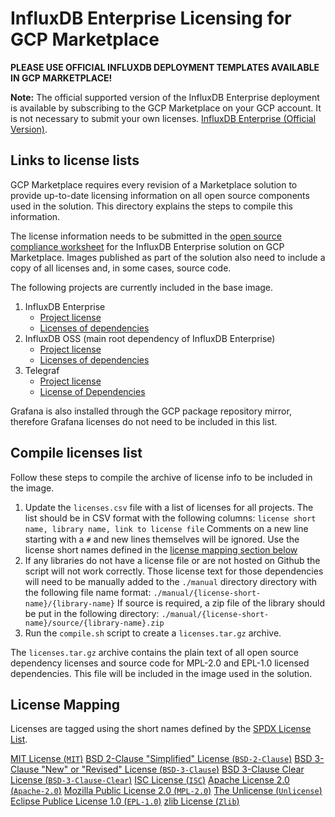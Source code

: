 # InfluxDB Enterprise Licensing for GCP Marketplace

__PLEASE USE OFFICIAL INFLUXDB DEPLOYMENT TEMPLATES AVAILABLE IN GCP MARKETPLACE!__

**Note:** The official supported version of the InfluxDB Enterprise deployment is available by subscribing to the GCP Marketplace on your GCP account. It is not necessary to submit your own licenses. [InfluxDB Enterprise (Official Version)](https://console.cloud.google.com/marketplace/details/influxdata-public/influxdb-enterprise-vm?q=influxdb).


## Links to license lists

GCP Marketplace requires every revision of a Marketplace solution to provide up-to-date licensing information on all open source components used in the
solution. This directory explains the steps to compile this information.

The license information needs to be submitted in the [open source compliance worksheet](https://docs.google.com/spreadsheets/d/1qkpFjAYfqadg7IVmJGEpzEPxyhjE6L8Xi5epE98OCw0/edit#gid=0) for the InfluxDB Enterprise solution on GCP Marketplace. Images published as part of the solution also need to include a copy of all licenses and, in some cases, source code.

The following projects are currently included in the base image.

1. InfluxDB Enterprise
    - [Project license](https://docs.influxdata.com/enterprise_influxdb/latest/about-the-project/#commercial-license-https-www-influxdata-com-legal-slsa)
    - [Licenses of dependencies](https://raw.githubusercontent.com/influxdata/docs.influxdata.com/master/content/enterprise_influxdb/v1.7/about-the-project/_index.md)
2. InfluxDB OSS (main root dependency of InfluxDB Enterprise)
    - [Project license](https://raw.githubusercontent.com/influxdata/influxdb/v1.6.2/LICENSE)
    - [Licenses of dependencies](https://raw.githubusercontent.com/influxdata/influxdb/v1.6.2/LICENSE_OF_DEPENDENCIES.md)
3. Telegraf
    - [Project license](https://raw.githubusercontent.com/influxdata/telegraf/1.7.4/LICENSE)
    - [License of Dependencies](https://raw.githubusercontent.com/influxdata/telegraf/1.7.4/docs/LICENSE_OF_DEPENDENCIES.md)

Grafana is also installed through the GCP package repository mirror, therefore Grafana licenses do not need to be included in this list.

## Compile licenses list

Follow these steps to compile the archive of license info to be included in the
image.

1. Update the `licenses.csv` file with a list of licenses for all projects. The
    list should be in CSV format with the following columns:
        ```license short name, library name, link to license file```
    Comments on a new line starting with a `#` and new lines themselves will
    be ignored. Use the license short names defined in the
    [license mapping section below](#license-mapping)
2. If any libraries do not have a license file or are not hosted on Github the
    script will not work correctly. Those license text for those dependencies
    will need to be manually added to the `./manual` directory directory with the
    following file name format:
        ```./manual/{license-short-name}/{library-name}```
    If source is required, a zip file of the library should be put in the
    following directory:
        ```./manual/{license-short-name}/source/{library-name}.zip```
3. Run the `compile.sh` script to create a `licenses.tar.gz` archive.

The `licenses.tar.gz` archive contains the plain text of all open source dependency licenses and source code for MPL-2.0 and EPL-1.0 licensed dependencies. This file will be included in the image used in the solution.

## License Mapping

Licenses are tagged using the short names defined by the [SPDX License List](https://spdx.org/license-list).

[MIT License (`MIT`)](https://spdx.org/licenses/MIT.html)
[BSD 2-Clause "Simplified" License (`BSD-2-Clause`)](https://spdx.org/licenses/BSD-2-Clause.html)
[BSD 3-Clause "New" or "Revised" License (`BSD-3-Clause`)](https://spdx.org/licenses/BSD-3-Clause.html)
[BSD 3-Clause Clear License (`BSD-3-Clause-Clear`)](https://spdx.org/licenses/BSD-3-Clause-Clear.html)
[ISC License (`ISC`)](https://spdx.org/licenses/ISC.html)
[Apache License 2.0 (`Apache-2.0`)](https://spdx.org/licenses/Apache-2.0.html)
[Mozilla Public License 2.0 (`MPL-2.0`)](https://spdx.org/licenses/MPL-2.0.html)
[The Unlicense (`Unlicense`)](https://spdx.org/licenses/Unlicense.html)
[Eclipse Publice License 1.0 (`EPL-1.0`)](https://github.com/eclipse/paho.mqtt.golang/blob/master/LICENSE)
[zlib License (`Zlib`)](https://spdx.org/licenses/Zlib.html)
